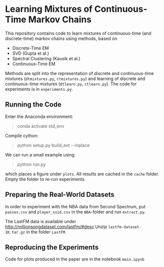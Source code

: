 
# Learning Mixtures of Continuous-Time Markov Chains

This repository contains code to learn mixtures of continuous-time (and
discrete-time) markov chains using methods, based on
- Discrete-Time EM
- SVD (Gupta et al.)
- Spectral Clustering (Kausik et al.)
- Continuous-Time EM

Methods are split into the representation of discrete and continuous-time
mixtures (`dtmixtures.py`, `ctmixtures.py`) and learning of discrete and
continuous-time mixtures (`dtlearn.py`, `ctlearn.py`). The code for experiments is
in `experiments.py`.


## Running the Code

Enter the Anaconda environment:

> conda activate std_env

Compile cython:

> python setup.py build_ext --inplace

We can run a small example using

> python run.py

which places a figure under `plots`. All results are cached in the `cache`
folder. Empty the folder to re-run experiments.


## Preparing the Real-World Datasets

In order to experiment with the NBA data from Second Spectrum, put `passes.csv`
and `player_ssid.csv` in the `NBA`-folder and run `extract.py`.

The LastFM data is available under http://millionsongdataset.com/lastfm/#desc
Unzip `lastfm-dataset-1K.tar.gz` in the folder `LastFM`.


## Reproducing the Experiments

Code for plots produced in the paper are in the notebook `main.ipynb`

